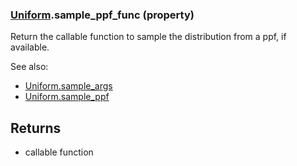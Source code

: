 ### [Uniform](Uniform.md).sample_ppf_func (property)




Return the callable function to sample the distribution from a ppf, if available.

See also:

* [Uniform.sample_args](Uniform.sample_args.md)
* [Uniform.sample_ppf](Uniform.sample_ppf.md)

Returns
---------
* callable function


